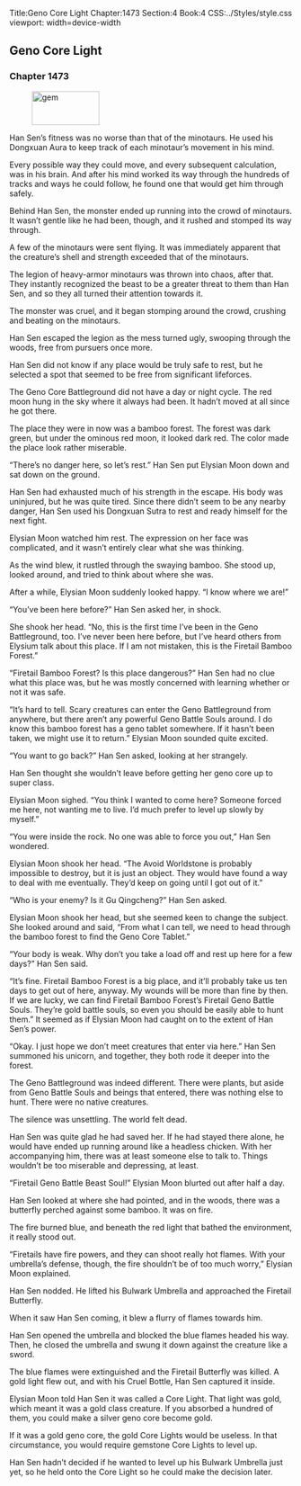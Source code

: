 Title:Geno Core Light 
Chapter:1473 
Section:4 
Book:4 
CSS:../Styles/style.css 
viewport: width=device-width
  
## Geno Core Light
### Chapter 1473 
<figure>
	<img src="../Images/gem.gif" alt="gem" id="gem" width="120" height="60" />
</figure>
  

  
  Han Sen’s fitness was no worse than that of the minotaurs. He used his Dongxuan Aura to keep track of each minotaur’s movement in his mind.

Every possible way they could move, and every subsequent calculation, was in his brain. And after his mind worked its way through the hundreds of tracks and ways he could follow, he found one that would get him through safely.

Behind Han Sen, the monster ended up running into the crowd of minotaurs. It wasn’t gentle like he had been, though, and it rushed and stomped its way through.

A few of the minotaurs were sent flying. It was immediately apparent that the creature’s shell and strength exceeded that of the minotaurs.

The legion of heavy-armor minotaurs was thrown into chaos, after that. They instantly recognized the beast to be a greater threat to them than Han Sen, and so they all turned their attention towards it.

The monster was cruel, and it began stomping around the crowd, crushing and beating on the minotaurs.

Han Sen escaped the legion as the mess turned ugly, swooping through the woods, free from pursuers once more.

Han Sen did not know if any place would be truly safe to rest, but he selected a spot that seemed to be free from significant lifeforces.

The Geno Core Battleground did not have a day or night cycle. The red moon hung in the sky where it always had been. It hadn’t moved at all since he got there.

The place they were in now was a bamboo forest. The forest was dark green, but under the ominous red moon, it looked dark red. The color made the place look rather miserable.

“There’s no danger here, so let’s rest.” Han Sen put Elysian Moon down and sat down on the ground.

Han Sen had exhausted much of his strength in the escape. His body was uninjured, but he was quite tired. Since there didn’t seem to be any nearby danger, Han Sen used his Dongxuan Sutra to rest and ready himself for the next fight.

Elysian Moon watched him rest. The expression on her face was complicated, and it wasn’t entirely clear what she was thinking.

As the wind blew, it rustled through the swaying bamboo. She stood up, looked around, and tried to think about where she was.

After a while, Elysian Moon suddenly looked happy. “I know where we are!”

“You’ve been here before?” Han Sen asked her, in shock.

She shook her head. “No, this is the first time I’ve been in the Geno Battleground, too. I’ve never been here before, but I’ve heard others from Elysium talk about this place. If I am not mistaken, this is the Firetail Bamboo Forest.”

“Firetail Bamboo Forest? Is this place dangerous?” Han Sen had no clue what this place was, but he was mostly concerned with learning whether or not it was safe.

“It’s hard to tell. Scary creatures can enter the Geno Battleground from anywhere, but there aren’t any powerful Geno Battle Souls around. I do know this bamboo forest has a geno tablet somewhere. If it hasn’t been taken, we might use it to return.” Elysian Moon sounded quite excited.

“You want to go back?” Han Sen asked, looking at her strangely.

Han Sen thought she wouldn’t leave before getting her geno core up to super class.

Elysian Moon sighed. “You think I wanted to come here? Someone forced me here, not wanting me to live. I’d much prefer to level up slowly by myself.”

“You were inside the rock. No one was able to force you out,” Han Sen wondered.

Elysian Moon shook her head. “The Avoid Worldstone is probably impossible to destroy, but it is just an object. They would have found a way to deal with me eventually. They’d keep on going until I got out of it.”

“Who is your enemy? Is it Gu Qingcheng?” Han Sen asked.

Elysian Moon shook her head, but she seemed keen to change the subject. She looked around and said, “From what I can tell, we need to head through the bamboo forest to find the Geno Core Tablet.”

“Your body is weak. Why don’t you take a load off and rest up here for a few days?” Han Sen said.

“It’s fine. Firetail Bamboo Forest is a big place, and it’ll probably take us ten days to get out of here, anyway. My wounds will be more than fine by then. If we are lucky, we can find Firetail Bamboo Forest’s Firetail Geno Battle Souls. They’re gold battle souls, so even you should be easily able to hunt them.” It seemed as if Elysian Moon had caught on to the extent of Han Sen’s power.

“Okay. I just hope we don’t meet creatures that enter via here.” Han Sen summoned his unicorn, and together, they both rode it deeper into the forest.

The Geno Battleground was indeed different. There were plants, but aside from Geno Battle Souls and beings that entered, there was nothing else to hunt. There were no native creatures.

The silence was unsettling. The world felt dead.

Han Sen was quite glad he had saved her. If he had stayed there alone, he would have ended up running around like a headless chicken. With her accompanying him, there was at least someone else to talk to. Things wouldn’t be too miserable and depressing, at least.

“Firetail Geno Battle Beast Soul!” Elysian Moon blurted out after half a day.

Han Sen looked at where she had pointed, and in the woods, there was a butterfly perched against some bamboo. It was on fire.

The fire burned blue, and beneath the red light that bathed the environment, it really stood out.

“Firetails have fire powers, and they can shoot really hot flames. With your umbrella’s defense, though, the fire shouldn’t be of too much worry,” Elysian Moon explained.

Han Sen nodded. He lifted his Bulwark Umbrella and approached the Firetail Butterfly.

When it saw Han Sen coming, it blew a flurry of flames towards him.

Han Sen opened the umbrella and blocked the blue flames headed his way. Then, he closed the umbrella and swung it down against the creature like a sword.

The blue flames were extinguished and the Firetail Butterfly was killed. A gold light flew out, and with his Cruel Bottle, Han Sen captured it inside.

Elysian Moon told Han Sen it was called a Core Light. That light was gold, which meant it was a gold class creature. If you absorbed a hundred of them, you could make a silver geno core become gold.

If it was a gold geno core, the gold Core Lights would be useless. In that circumstance, you would require gemstone Core Lights to level up.

Han Sen hadn’t decided if he wanted to level up his Bulwark Umbrella just yet, so he held onto the Core Light so he could make the decision later.
